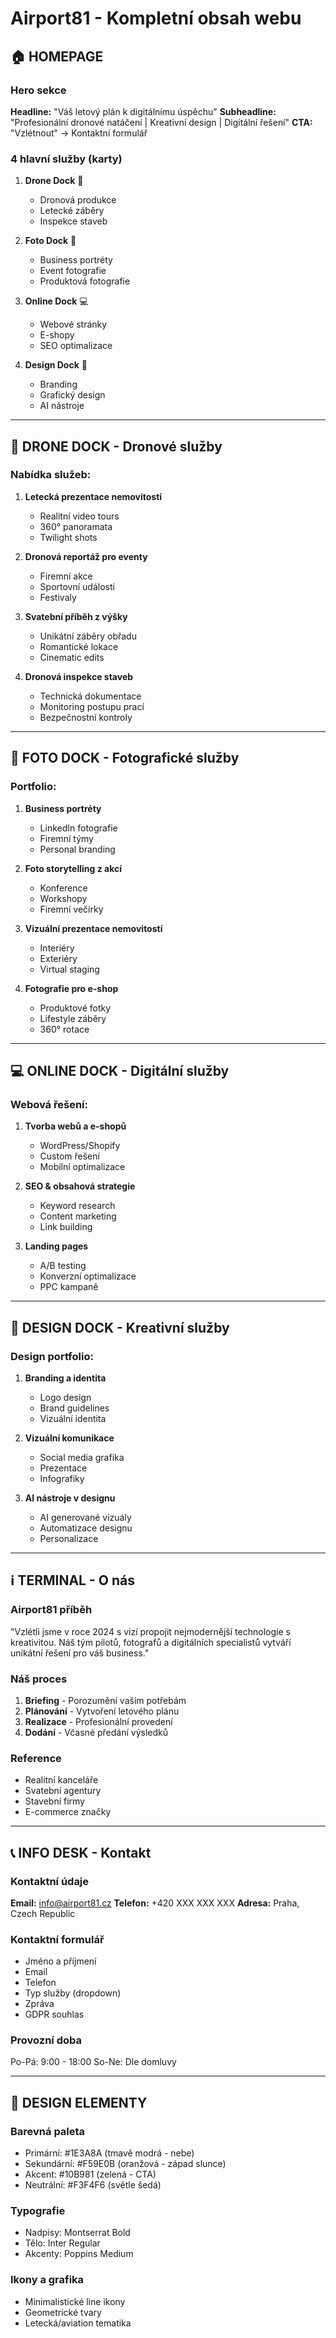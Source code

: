 # Airport81 - Kompletní obsah webu

## 🏠 HOMEPAGE

### Hero sekce
**Headline:** "Váš letový plán k digitálnímu úspěchu"
**Subheadline:** "Profesionální dronové natáčení | Kreativní design | Digitální řešení"
**CTA:** "Vzlétnout" → Kontaktní formulář

### 4 hlavní služby (karty)
1. **Drone Dock** 🚁
   - Dronová produkce
   - Letecké záběry
   - Inspekce staveb

2. **Foto Dock** 📸
   - Business portréty
   - Event fotografie
   - Produktová fotografie

3. **Online Dock** 💻
   - Webové stránky
   - E-shopy
   - SEO optimalizace

4. **Design Dock** 🎨
   - Branding
   - Grafický design
   - AI nástroje

---

## 🚁 DRONE DOCK - Dronové služby

### Nabídka služeb:
1. **Letecká prezentace nemovitostí**
   - Realitní video tours
   - 360° panoramata
   - Twilight shots

2. **Dronová reportáž pro eventy**
   - Firemní akce
   - Sportovní události
   - Festivaly

3. **Svatební příběh z výšky**
   - Unikátní záběry obřadu
   - Romantické lokace
   - Cinematic edits

4. **Dronová inspekce staveb**
   - Technická dokumentace
   - Monitoring postupu prací
   - Bezpečnostní kontroly

---

## 📸 FOTO DOCK - Fotografické služby

### Portfolio:
1. **Business portréty**
   - LinkedIn fotografie
   - Firemní týmy
   - Personal branding

2. **Foto storytelling z akcí**
   - Konference
   - Workshopy
   - Firemní večírky

3. **Vizuální prezentace nemovitostí**
   - Interiéry
   - Exteriéry
   - Virtual staging

4. **Fotografie pro e-shop**
   - Produktové fotky
   - Lifestyle záběry
   - 360° rotace

---

## 💻 ONLINE DOCK - Digitální služby

### Webová řešení:
1. **Tvorba webů a e-shopů**
   - WordPress/Shopify
   - Custom řešení
   - Mobilní optimalizace

2. **SEO & obsahová strategie**
   - Keyword research
   - Content marketing
   - Link building

3. **Landing pages**
   - A/B testing
   - Konverzní optimalizace
   - PPC kampaně

---

## 🎨 DESIGN DOCK - Kreativní služby

### Design portfolio:
1. **Branding a identita**
   - Logo design
   - Brand guidelines
   - Vizuální identita

2. **Vizuální komunikace**
   - Social media grafika
   - Prezentace
   - Infografiky

3. **AI nástroje v designu**
   - AI generované vizuály
   - Automatizace designu
   - Personalizace

---

## ℹ️ TERMINAL - O nás

### Airport81 příběh
"Vzlétli jsme v roce 2024 s vizí propojit nejmodernější technologie s kreativitou. Náš tým pilotů, fotografů a digitálních specialistů vytváří unikátní řešení pro váš business."

### Náš proces
1. **Briefing** - Porozumění vašim potřebám
2. **Plánování** - Vytvoření letového plánu
3. **Realizace** - Profesionální provedení
4. **Dodání** - Včasné předání výsledků

### Reference
- Realitní kanceláře
- Svatební agentury
- Stavební firmy
- E-commerce značky

---

## 📞 INFO DESK - Kontakt

### Kontaktní údaje
**Email:** info@airport81.cz
**Telefon:** +420 XXX XXX XXX
**Adresa:** Praha, Czech Republic

### Kontaktní formulář
- Jméno a příjmení
- Email
- Telefon
- Typ služby (dropdown)
- Zpráva
- GDPR souhlas

### Provozní doba
Po-Pá: 9:00 - 18:00
So-Ne: Dle domluvy

---

## 🎨 DESIGN ELEMENTY

### Barevná paleta
- Primární: #1E3A8A (tmavě modrá - nebe)
- Sekundární: #F59E0B (oranžová - západ slunce)
- Akcent: #10B981 (zelená - CTA)
- Neutrální: #F3F4F6 (světle šedá)

### Typografie
- Nadpisy: Montserrat Bold
- Tělo: Inter Regular
- Akcenty: Poppins Medium

### Ikony a grafika
- Minimalistické line ikony
- Geometrické tvary
- Letecká/aviation tematika